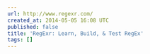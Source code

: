 ```yaml
---
url: http://www.regexr.com/
created_at: 2014-05-05 16:08 UTC
published: false
title: 'RegExr: Learn, Build, & Test RegEx'
tags: []
---
```



